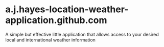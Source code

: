 # a.j.hayes-location-weather-application.github.com
A simple but effective little application that allows access to your desired local and international weather information
